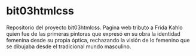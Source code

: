 # bit03htmlcss
Repositorio del proyecto bit03htmlcss. Pagina web tributo a Frida Kahlo quien fue de las primeras pintoras que expresó en su obra la identidad femenina desde su propia óptica, rechazando la visión de lo femenino que se dibujaba desde el tradicional mundo masculino. 
